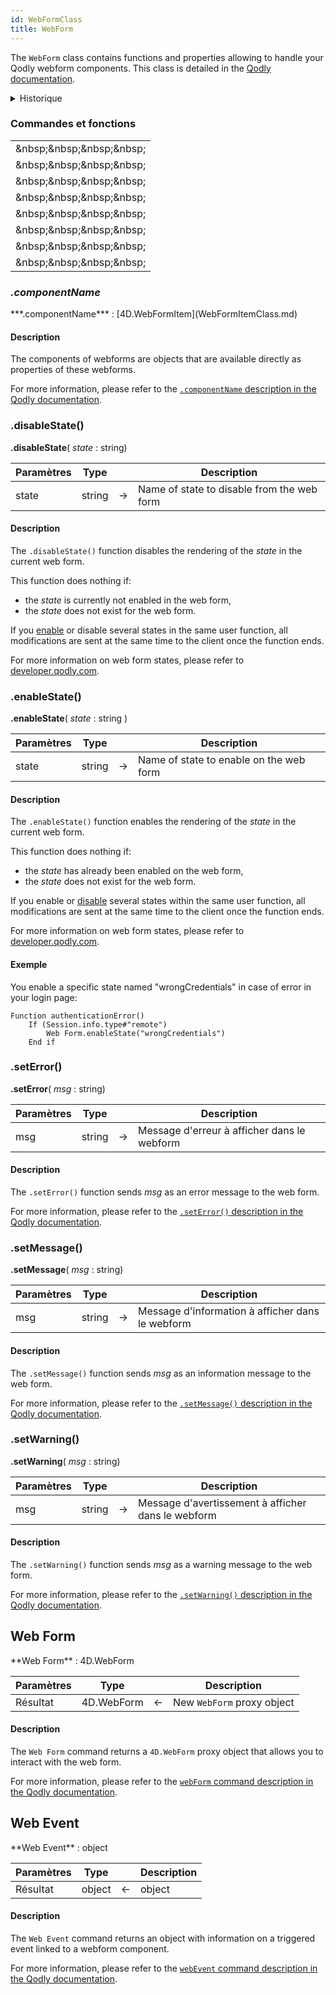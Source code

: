 ```yaml
---
id: WebFormClass
title: WebForm
---
```


The `WebForm` class contains functions and properties allowing to handle your Qodly webform components. This class is detailed in the [Qodly documentation](https://developer.qodly.com/docs/language/WebFormClass).

<details><summary>Historique</summary>

| Release | Modifications                                                                |
| ------- | ---------------------------------------------------------------------------- |
| 20 R6   | Added enableState() and disableState() |
| 20 R2   | Ajout                                                                        |

</details>

### Commandes et fonctions

|                                                                                                                                                                                                                                                    |
| -------------------------------------------------------------------------------------------------------------------------------------------------------------------------------------------------------------------------------------------------- |
| [<!-- INCLUDE #WebFormClass.componentName.Syntax -->](#componentname)&amp;nbsp;&amp;nbsp;&amp;nbsp;&amp;nbsp;<!-- INCLUDE #WebFormClass.componentName.Summary -->  |
| [<!-- INCLUDE #WebFormClass.disableState().Syntax -->](#disablestate)&amp;nbsp;&amp;nbsp;&amp;nbsp;&amp;nbsp;<!-- INCLUDE #WebFormClass.disableState().Summary --> |
| [<!-- INCLUDE #WebFormClass.enableState().Syntax -->](#enablestate)&amp;nbsp;&amp;nbsp;&amp;nbsp;&amp;nbsp;<!-- INCLUDE #WebFormClass.enableState().Summary -->    |
| [<!-- INCLUDE #WebFormClass.setError().Syntax -->](#seterror)&amp;nbsp;&amp;nbsp;&amp;nbsp;&amp;nbsp;<!-- INCLUDE #WebFormClass.setError().Summary -->             |
| [<!-- INCLUDE #WebFormClass.setMessage().Syntax -->](#setmessage)&amp;nbsp;&amp;nbsp;&amp;nbsp;&amp;nbsp;<!-- INCLUDE #WebFormClass.setMessage().Summary -->       |
| [<!-- INCLUDE #WebFormClass.setWarning().Syntax -->](#setwarning)&amp;nbsp;&amp;nbsp;&amp;nbsp;&amp;nbsp;<!-- INCLUDE #WebFormClass.setWarning().Summary -->       |
| [<!-- INCLUDE #_command_.Web Form.Syntax -->](#web-form)&amp;nbsp;&amp;nbsp;&amp;nbsp;&amp;nbsp;<!-- INCLUDE #_command_.Web Form.Summary -->                       |
| [<!-- INCLUDE #_command_.Web Event.Syntax -->](#web-event)&amp;nbsp;&amp;nbsp;&amp;nbsp;&amp;nbsp;<!-- INCLUDE #_command_.Web Event.Summary -->                    |

### _.componentName_

<!-- REF #WebFormClass.componentName.Syntax -->***.componentName*** : [4D.WebFormItem](WebFormItemClass.md)<!-- END REF -->

#### Description

The components of webforms are <!-- REF #WebFormClass.componentName.Summary -->objects that are available directly as properties<!-- END REF --> of these webforms.

For more information, please refer to the [`.componentName` description in the Qodly documentation](https://developer.qodly.com/docs/language/WebFormClass#componentname).

### .disableState()

<!-- REF #WebFormClass.disableState().Syntax -->

**.disableState**( _state_ : string)<!-- END REF -->

<!-- REF #WebFormClass.disableState().Params -->

| Paramètres | Type   |     | Description                                |
| ---------- | ------ | :-: | ------------------------------------------ |
| state      | string |  -> | Name of state to disable from the web form |

<!-- END REF -->

#### Description

The `.disableState()` function <!-- REF #WebFormClass.disableState().Summary -->disables the rendering of the _state_ in the current web form<!-- END REF -->.

This function does nothing if:

- the _state_ is currently not enabled in the web form,
- the _state_ does not exist for the web form.

If you [enable](#enablestate) or disable several states in the same user function, all modifications are sent at the same time to the client once the function ends.

For more information on web form states, please refer to [developer.qodly.com](https://developer.qodly.com/docs/studio/design-webforms/states).

### .enableState()

<!-- REF #WebFormClass.enableState().Syntax -->

**.enableState**( _state_ : string )<!-- END REF -->

<!-- REF #WebFormClass.enableState().Params -->

| Paramètres | Type   |     | Description                             |
| ---------- | ------ | :-: | --------------------------------------- |
| state      | string |  -> | Name of state to enable on the web form |

<!-- END REF -->

#### Description

The `.enableState()` function <!-- REF #WebFormClass.enableState().Summary -->enables the rendering of the _state_ in the current web form<!-- END REF -->.

This function does nothing if:

- the _state_ has already been enabled on the web form,
- the _state_ does not exist for the web form.

If you enable or [disable](#disablestate) several states within the same user function, all modifications are sent at the same time to the client once the function ends.

For more information on web form states, please refer to [developer.qodly.com](https://developer.qodly.com/docs/studio/design-webforms/states).

#### Exemple

You enable a specific state named "wrongCredentials" in case of error in your login page:

```4d
Function authenticationError()
	If (Session.info.type#"remote")
		Web Form.enableState("wrongCredentials")
	End if
```

### .setError()

<!-- REF #WebFormClass.setError().Syntax -->

**.setError**( _msg_ : string)<!-- END REF -->

<!-- REF #WebFormClass.setError().Params -->

| Paramètres | Type   |     | Description                                 |
| ---------- | ------ | :-: | ------------------------------------------- |
| msg        | string |  -> | Message d'erreur à afficher dans le webform |

<!-- END REF -->

#### Description

The `.setError()` function <!-- REF #WebFormClass.setError().Summary -->sends _msg_ as an error message to the web form<!-- END REF -->.

For more information, please refer to the [`.setError()` description in the Qodly documentation](https://developer.qodly.com/docs/language/WebFormClass#seterror).

### .setMessage()

<!-- REF #WebFormClass.setMessage().Syntax -->

**.setMessage**( _msg_ : string)<!-- END REF -->

<!-- REF #WebFormClass.setMessage().Params -->

| Paramètres | Type   |     | Description                                      |
| ---------- | ------ | :-: | ------------------------------------------------ |
| msg        | string |  -> | Message d'information à afficher dans le webform |

<!-- END REF -->

#### Description

The `.setMessage()` function <!-- REF #WebFormClass.setMessage().Summary -->sends _msg_ as an information message to the web form<!-- END REF -->.

For more information, please refer to the [`.setMessage()` description in the Qodly documentation](https://developer.qodly.com/docs/language/WebFormClass#setmessage).

### .setWarning()

<!-- REF #WebFormClass.setWarning().Syntax -->

**.setWarning**( _msg_ : string)<!-- END REF -->

<!-- REF #WebFormClass.setWarning().Params -->

| Paramètres | Type   |     | Description                                        |
| ---------- | ------ | :-: | -------------------------------------------------- |
| msg        | string |  -> | Message d'avertissement à afficher dans le webform |

<!-- END REF -->

#### Description

The `.setWarning()` function  <!-- REF #WebFormClass.setWarning().Summary -->sends _msg_ as a warning message to the web form<!-- END REF -->.

For more information, please refer to the [`.setWarning()` description in the Qodly documentation](https://developer.qodly.com/docs/language/WebFormClass#setwarning).

## Web Form

<!-- REF #_command_.Web Form.Syntax -->**Web Form** : 4D.WebForm<!-- END REF -->

<!-- REF #_command_.Web Form.Params -->

| Paramètres | Type                       |     | Description                |
| ---------- | -------------------------- | :-: | -------------------------- |
| Résultat   | 4D.WebForm |  <- | New `WebForm` proxy object |

<!-- END REF -->

#### Description

The `Web Form` command <!-- REF #_command_.Web Form.Summary --> returns a `4D.WebForm` proxy object that allows you to interact with the web form<!-- END REF -->.

For more information, please refer to the [`webForm` command description in the Qodly documentation](https://developer.qodly.com/docs/language/WebFormClass#webform).

## Web Event

<!-- REF #_command_.Web Event.Syntax -->**Web Event** : object<!-- END REF -->

<!-- REF #_command_.Web Event.Params -->

| Paramètres | Type   |     | Description |
| ---------- | ------ | :-: | ----------- |
| Résultat   | object |  <- | object      |

<!-- END REF -->

#### Description

The `Web Event` command <!-- REF #_command_.Web Event.Summary -->returns an object with information on a triggered event linked to a webform component<!-- END REF -->.

For more information, please refer to the [`webEvent` command description in the Qodly documentation](https://developer.qodly.com/docs/language/WebFormClass#webevent).
